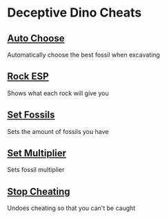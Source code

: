 # Deceptive Dino Cheats

## [Auto Choose](autochoose.js)
Automatically choose the best fossil when excavating
## [Rock ESP](rockESP.js)
Shows what each rock will give you

## [Set Fossils](setFossils.js)
Sets the amount of fossils you have

## [Set Multiplier](setmultiplier.js)
Sets fossil multiplier

## [Stop Cheating](stopcheating.js)
Undoes cheating so that you can't be caught
